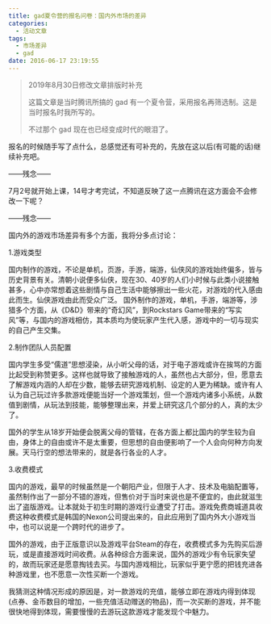 ```yaml
---
title: gad夏令营的报名问卷：国内外市场的差异
categories:
  - 活动文章
tags:
  - 市场差异
  - gad
date: 2016-06-17 23:19:55
---
```


> 2019年8月30日修改文章排版时补充
>
> 这篇文章是当时腾讯所搞的 gad 有一个夏令营，采用报名再筛选制。这是当时报名时我所写的。
>
> 不过那个 gad 现在也已经变成时代的眼泪了。

报名的时候随手写了点什么，总感觉还有可补充的，先放在这以后(有可能的话)继续补充吧。

——残念——

7月2号就开始上课，14号才考完试，不知道反映了这一点腾讯在这方面会不会修改一下呢？

——残念——

国内外的游戏市场差异有多个方面，我将分多点讨论：

1.游戏类型

国内制作的游戏，不论是单机，页游，手游，端游，仙侠风的游戏始终偏多，皆与历史背景有关。清朝小说便多仙侠，现在30、40岁的人们小时候与此类小说接触甚多，心中亦常想着这些剧情与自己生活中能够擦出一些火花，对游戏的代入感由此而生。仙侠游戏由此而受众广泛。 国外制作的游戏，单机，手游，端游等，涉猎多个方面，从《D&D》带来的“奇幻风”，到Rockstars Game带来的“写实风”等，与国内的游戏相仿，其本质均为使玩家产生代入感，游戏中的一切与现实的自己产生交集。

2.制作团队人员配置

国内学生多受“儒道”思想浸染，从小听父母的话，对于电子游戏或许在挨骂的方面比起受到称赞更多。这样也就导致了接触游戏的人，虽然也占大部分，但，愿意去了解游戏内涵的人却在少数，能够去研究游戏机制、设定的人更为稀缺。或许有人认为自己玩过许多款游戏便能当好一个游戏策划，但一个游戏内诸多小系统，从数值到剧情，从玩法到技能，能够整理出来，并爱上研究这几个部分的人，真的太少了。

国外的学生从18岁开始便会脱离父母的管辖，在各方面上都比国内的学生较为自由，身体上的自由或许不是太重要，但思想的自由便影响了一个人会向何种方向发展。天马行空的想法带来的，就是各行各业的人才。

3.收费模式

国内的游戏，最早的时候虽然是一个朝阳产业，但限于人才、技术及电脑配置等，虽然制作出了一部分不错的游戏，但售价对于当时来说也是不便宜的，由此就滋生出了盗版游戏。让本就处于初生时期的游戏行业遭受了打击。游戏免费商城道具收费这种收费模式是韩国的Nexon公司提出来的，自此应用到了国内外大小游戏当中，也可以说是一个跨时代的进步了。

国外的游戏，由于正版意识以及游戏平台Steam的存在，收费模式多为先购买后游玩，或是直接游戏时间收费。从各种综合方面来说，国外的游戏少有令玩家失望的，故而玩家还是愿意掏钱去买。与国内游戏相比，玩家似乎更宁愿的把钱充进各种游戏里，也不愿意一次性买断一个游戏。

我猜测这种情况形成的原因是，对一款游戏的充值，能够立即在游戏内得到体现(点券、金币数目的增加，一些充值活动赠送的物品)，而一次买断的游戏，并不能很快地得到体现，需要慢慢的去游玩这款游戏才能发现个中魅力。